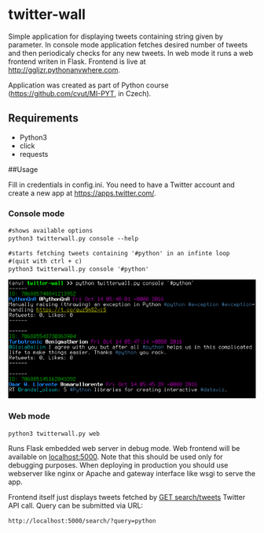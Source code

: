 # twitter-wall
Simple application for displaying tweets containing string given by parameter. In console mode application fetches desired number of tweets and then periodicaly checks for any new tweets. In web mode it runs a web frontend writen in Flask. Frontend is live at http://ggljzr.pythonanvwhere.com.

Application was created as part of Python course (https://github.com/cvut/MI-PYT, in Czech).

## Requirements
* Python3
* click
* requests

##Usage

Fill in credentials in config.ini. You need to have a Twitter account and create a new app at https://apps.twitter.com/.

### Console mode

```
#shows available options
python3 twitterwall.py console --help
```

```
#starts fetching tweets containing '#python' in an infinte loop
#(quit with ctrl + c)
python3 twitterwall.py console '#python'
```

![Screen](screen.png)


### Web mode

```
python3 twitterwall.py web
```

Runs Flask embedded web server in debug mode. Web frontend will be available on [localhost:5000](http://localhost:5000). Note that this should be used only for debugging purposes. When deploying in production you should use webserver like nginx or Apache and gateway interface like wsgi to serve the app.

Frontend itself just displays tweets fetched by [GET search/tweets](https://dev.twitter.com/rest/reference/get/search/tweets) Twitter API call. Query can be submitted via URL:

```
http://localhost:5000/search/?query=python
```
